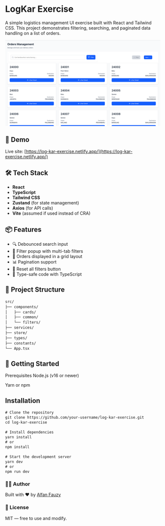 # LogKar Exercise

A simple logistics management UI exercise built with React and Tailwind CSS. This project demonstrates filtering, searching, and paginated data handling on a list of orders.

![alt text](/public/image.png)

## 🚀 Demo

Live site: [https://log-kar-exercise.netlify.app/](https://log-kar-exercise.netlify.app/)

## 🛠️ Tech Stack

-   **React**
-   **TypeScript**
-   **Tailwind CSS**
-   **Zustand** (for state management)
-   **Axios** (for API calls)
-   **Vite** (assumed if used instead of CRA)

## 📦 Features

-   🔍 Debounced search input
-   🧠 Filter popup with multi-tab filters
-   📄 Orders displayed in a grid layout
-   📊 Pagination support
-   🧼 Reset all filters button
-   🧪 Type-safe code with TypeScript

## 📁 Project Structure

```bash
src/
├── components/
│   ├── cards/
│   ├── common/
│   └── filters/
├── services/
├── store/
├── types/
├── constants/
└── App.tsx
```

## 🧩 Getting Started

Prerequisites
Node.js (v16 or newer)

Yarn or npm

## Installation

```
# Clone the repository
git clone https://github.com/your-username/log-kar-exercise.git
cd log-kar-exercise

# Install dependencies
yarn install
# or
npm install

# Start the development server
yarn dev
# or
npm run dev
```

### 🧑‍💻 Author

Built with ❤️ by [Alfan Fauzy](https://alfan.web.id)

### 📃 License

MIT — free to use and modify.
